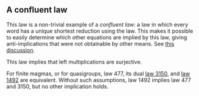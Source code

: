## A confluent law

This law is a non-trivial example of a *confluent law*: a law in which every word has a unique shortest reduction using the law. This makes it possible to easily determine which other equations are implied by this law, giving anti-implications that were not obtainable by other means. See [this discussion](https://leanprover.zulipchat.com/#narrow/stream/458659-Equational/topic/Equation.20477/near/475139966).

This law implies that left multiplications are surjective.

For finite magmas, or for quasigroups, law 477, its dual [law 3150](https://teorth.github.io/equational_theories/implications/?3150), and [law 1492](https://teorth.github.io/equational_theories/implications/?1492) are equivalent.  Without such assumptions, law 1492 implies law 477 and 3150, but no other implication holds.

